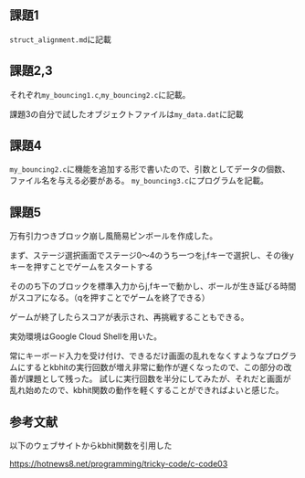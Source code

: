 ## 課題1
`struct_alignment.md`に記載

## 課題2,3
それぞれ`my_bouncing1.c`,`my_bouncing2.c`に記載。

課題3の自分で試したオブジェクトファイルは`my_data.dat`に記載

## 課題4
`my_bouncing2.c`に機能を追加する形で書いたので、引数としてデータの個数、ファイル名を与える必要がある。
`my_bouncing3.c`にプログラムを記載。

## 課題5
万有引力つきブロック崩し風簡易ピンボールを作成した。

まず、ステージ選択画面でステージ0～4のうち一つをj,fキーで選択し、その後yキーを押すことでゲームをスタートする

そののち下のブロックを標準入力からj,fキーで動かし、ボールが生き延びる時間がスコアになる。（qを押すことでゲームを終了できる）

ゲームが終了したらスコアが表示され、再挑戦することもできる。

実効環境はGoogle Cloud Shellを用いた。

常にキーボード入力を受け付け、できるだけ画面の乱れをなくすようなプログラムにするとkbhitの実行回数が増え非常に動作が遅くなったので、この部分の改善が課題として残った。
試しに実行回数を半分にしてみたが、それだと画面が乱れ始めたので、kbhit関数の動作を軽くすることができればよいと感じた。
## 参考文献
以下のウェブサイトからkbhit関数を引用した

https://hotnews8.net/programming/tricky-code/c-code03

